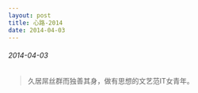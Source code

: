 ```yaml
---
layout: post
title: 心路-2014
date: 2014-04-03
---
```


###### 2014-04-03

> 久居屌丝群而独善其身，做有思想的文艺范IT女青年。

